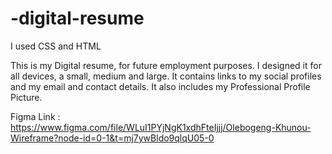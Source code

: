# -digital-resume
I used CSS and HTML

This is my Digital resume, for future employment purposes. I designed it for all devices, a small, medium and large. It contains links to my social profiles and my email and contact details. It also includes my Professional Profile Picture.

Figma Link : https://www.figma.com/file/WLuI1PYjNgK1xdhFteIjjj/Olebogeng-Khunou-Wireframe?node-id=0-1&t=mj7ywBldo9qlqU05-0